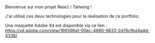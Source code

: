 Bienvenue sur mon projet React / Tailwing !

J'ai utilisé ces deux technologies pour la réalisation de ce portfolio.

Une maquette Adobe Xd est disponible via ce lien : https://xd.adobe.com/view/166596a1-00ec-4880-9633-2d76cfbd4a4d-4336/
